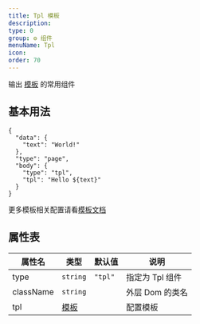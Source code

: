 ```yaml
---
title: Tpl 模板
description:
type: 0
group: ⚙ 组件
menuName: Tpl
icon:
order: 70
---
```


输出 [模板](../concepts/template) 的常用组件

## 基本用法

```schema
{
  "data": {
    "text": "World!"
  },
  "type": "page",
  "body": {
    "type": "tpl",
    "tpl": "Hello ${text}"
  }
}
```

更多模板相关配置请看[模板文档](../concepts/template)

## 属性表

| 属性名    | 类型                         | 默认值  | 说明            |
| --------- | ---------------------------- | ------- | --------------- |
| type      | `string`                     | `"tpl"` | 指定为 Tpl 组件 |
| className | `string`                     |         | 外层 Dom 的类名 |
| tpl       | [模板](../concepts/template) |         | 配置模板        |
